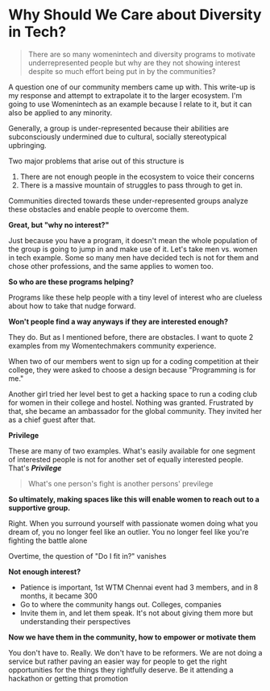 # Why Should We Care about Diversity in Tech?

> There are so many womenintech and diversity programs to motivate underrepresented people but why are they not showing interest despite so much effort being put in by the communities?

A question one of our community members came up with. This write-up is my response and attempt to extrapolate it to the larger ecosystem. I'm going to use Womenintech as an example because I relate to it, but it can also be applied to any minority.

Generally, a group is under-represented because their abilities are subconsciously undermined due to cultural, socially stereotypical upbringing.&#x20;

Two major problems that arise out of this structure is&#x20;

1. There are not enough people in the ecosystem to voice their concerns&#x20;
2. There is a massive mountain of struggles to pass through to get in.

Communities directed towards these under-represented groups analyze these obstacles and enable people to overcome them.

**Great, but "why no interest?"**

Just because you have a program, it doesn't mean the whole population of the group is going to jump in and make use of it. Let's take men vs. women in tech example. Some so many men have decided tech is not for them and chose other professions, and the same applies to women too.

**So who are these programs helping?**

Programs like these help people with a tiny level of interest who are clueless about how to take that nudge forward.

**Won't people find a way anyways if they are interested enough?**

They do. But as I mentioned before, there are obstacles. I want to quote 2 examples from my Womentechmakers community experience.

When two of our members went to sign up for a coding competition at their college, they were asked to choose a design because "Programming is for me."

Another girl tried her level best to get a hacking space to run a coding club for women in their college and hostel. Nothing was granted. Frustrated by that, she became an ambassador for the global community. They invited her as a chief guest after that.&#x20;

**Privilege**

These are many of two examples. What's easily available for one segment of interested people is not for another set of equally interested people. That's _**Privilege**_

> What's one person's fight is another persons' previlege

**So ultimately, making spaces like this will enable women to reach out to a supportive group.**

Right. When you surround yourself with passionate women doing what you dream of, you no longer feel like an outlier. You no longer feel like you're fighting the battle alone

Overtime, the question of "Do I fit in?" vanishes

**Not enough interest?**

* Patience is important, 1st WTM Chennai event had 3 members, and in 8 months, it became 300&#x20;
* Go to where the community hangs out. Colleges, companies&#x20;
* Invite them in, and let them speak. It's not about giving them more but understanding their perspectives

**Now we have them in the community, how to empower or motivate them**

You don't have to. Really. We don't have to be reformers. We are not doing a service but rather paving an easier way for people to get the right opportunities for the things they rightfully deserve. Be it attending a hackathon or getting that promotion

